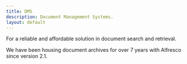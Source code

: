 ```yaml
---
title: DMS
description: Document Management Systems.
layout: default
---
```


For a reliable and affordable solution in document search and retrieval.


We have been housing document archives for over 7 years with Alfresco since version 2.1.
